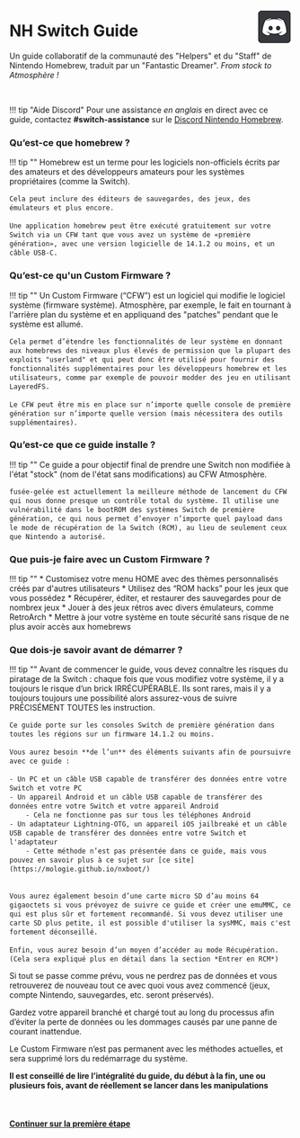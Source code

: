 <a href="https://discord.gg/C29hYvh" target="_blank"><img style="float: right;" src="img/discord.png"></a>

# NH Switch Guide

Un guide collaboratif de la communauté des "Helpers" et du "Staff" de Nintendo Homebrew, traduit par un "Fantastic Dreamer". *From stock to Atmosphère !*

&nbsp;

!!! tip "Aide Discord"
    Pour une assistance *en anglais* en direct avec ce guide, contactez **#switch-assistance** sur le [Discord Nintendo Homebrew](https://discord.gg/C29hYvh).

### Qu’est-ce que homebrew ?

!!! tip ""
    Homebrew est un terme pour les logiciels non-officiels écrits par des amateurs et des développeurs amateurs pour les systèmes propriétaires (comme la Switch).

    Cela peut inclure des éditeurs de sauvegardes, des jeux, des émulateurs et plus encore.

    Une application homebrew peut être exécuté gratuitement sur votre Switch via un CFW tant que vous avez un système de «première génération», avec une version logicielle de 14.1.2 ou moins, et un câble USB-C.

### Qu’est-ce qu'un Custom Firmware ?

!!! tip ""
    Un Custom Firmware (“CFW”) est un logiciel qui modifie le logiciel système (firmware système).
    Atmosphère, par exemple, le fait en tournant à l'arrière plan du système et en appliquand des "patches" pendant que le système est allumé.

    Cela permet d’étendre les fonctionnalités de leur système en donnant aux homebrews des niveaux plus élevés de permission que la plupart des exploits "userland" et qui peut donc être utilisé pour fournir des fonctionnalités supplémentaires pour les développeurs homebrew et les utilisateurs, comme par exemple de pouvoir modder des jeu en utilisant LayeredFS.

    Le CFW peut être mis en place sur n’importe quelle console de première génération sur n’importe quelle version (mais nécessitera des outils supplémentaires).

### Qu’est-ce que ce guide installe ?

!!! tip ""
    Ce guide a pour objectif final de prendre une Switch non modifiée à l'état "stock" (nom de l'état sans modifications) au CFW Atmosphère.

    fusée-gelée est actuellement la meilleure méthode de lancement du CFW qui nous donne presque un contrôle total du système. Il utilise une vulnérabilité dans le bootROM des systèmes Switch de première génération, ce qui nous permet d’envoyer n’importe quel payload dans le mode de récupération de la Switch (RCM), au lieu de seulement ceux que Nintendo a autorisé.

### Que puis-je faire avec un Custom Firmware ?

!!! tip ""
    * Customisez votre menu HOME avec des thèmes personnalisés créés par d'autres utilisateurs
    * Utilisez des “ROM hacks” pour les jeux que vous possédez
    * Récupérer, éditer, et restaurer des sauvegardes pour de nombrex jeux
    * Jouer à des jeux rétros avec divers émulateurs, comme RetroArch
    * Mettre à jour votre système en toute sécurité sans risque de ne plus avoir accès aux homebrews

### Que dois-je savoir avant de démarrer ?

!!! tip ""
    Avant de commencer le guide, vous devez connaître les risques du piratage de la Switch : chaque fois que vous modifiez votre système, il y a toujours le risque d’un brick IRRÉCUPÉRABLE. Ils sont rares, mais il y a toujours toujours une possibilité alors assurez-vous de suivre PRÉCISÉMENT TOUTES les instruction.

    Ce guide porte sur les consoles Switch de première génération dans toutes les régions sur un firmware 14.1.2 ou moins.

    Vous aurez besoin **de l’un** des éléments suivants afin de poursuivre avec ce guide :

    - Un PC et un câble USB capable de transférer des données entre votre Switch et votre PC
    - Un appareil Android et un câble USB capable de transférer des données entre votre Switch et votre appareil Android
    	- Cela ne fonctionne pas sur tous les téléphones Android
    - Un adaptateur Lightning-OTG, un appareil iOS jailbreaké et un câble USB capable de transférer des données entre votre Switch et l'adaptateur
        - Cette méthode n’est pas présentée dans ce guide, mais vous pouvez en savoir plus à ce sujet sur [ce site](https://mologie.github.io/nxboot/)


    Vous aurez également besoin d’une carte micro SD d’au moins 64 gigaoctets si vous prévoyez de suivre ce guide et créer une emuMMC, ce qui est plus sûr et fortement recommandé. Si vous devez utiliser une carte SD plus petite, il est possible d'utiliser la sysMMC, mais c'est fortement déconseillé.

    Enfin, vous aurez besoin d’un moyen d’accéder au mode Récupération. (Cela sera expliqué plus en détail dans la section *Entrer en RCM*)

Si tout se passe comme prévu, vous ne perdrez pas de données et vous retrouverez de nouveau tout ce avec quoi vous avez commencé (jeux, compte Nintendo, sauvegardes, etc. seront préservés).

Gardez votre appareil branché et chargé tout au long du processus afin d’éviter la perte de données ou les dommages causés par une panne de courant inattendue.

Le Custom Firmware n’est pas permanent avec les méthodes actuelles, et sera supprimé lors du redémarrage du système.

**Il est conseillé de lire l’intégralité du guide, du début à la fin, une ou plusieurs fois, avant de réellement se lancer dans les manipulations**

&nbsp;

#### [Continuer sur la première étape <i class="fa fa-arrow-circle-right fa-lg"></i>](user_guide/getting_started_fr.md) 
